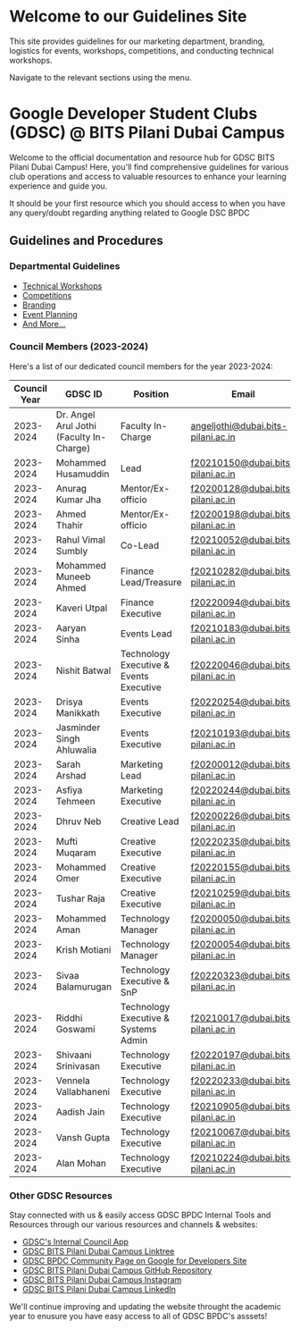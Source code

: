 # Welcome to our Guidelines Site

This site provides guidelines for our marketing department, branding, logistics for events, workshops, competitions, and conducting technical workshops.

Navigate to the relevant sections using the menu.

# Google Developer Student Clubs (GDSC) @ BITS Pilani Dubai Campus

Welcome to the official documentation and resource hub for GDSC BITS Pilani Dubai Campus! Here, you'll find comprehensive guidelines for various club operations and access to valuable resources to enhance your learning experience and guide you.

It should be your first resource which you should access to when you have any query/doubt regarding anything related to Google DSC BPDC

## Guidelines and Procedures

### Departmental Guidelines

- [Technical Workshops](https://sivaab.github.io/GDSC-SnP/workshops/)
- [Competitions](https://sivaab.github.io/GDSC-SnP/competitions/)
- [Branding](https://sivaab.github.io/GDSC-SnP/branding/)
- [Event Planning](https://sivaab.github.io/GDSC-SnP/events/)
- [And More...](#)

### Council Members (2023-2024)

Here's a list of our dedicated council members for the year 2023-2024:

| Council Year | GDSC ID                               | Position                                   | Email                                |
|--------------|---------------------------------------|--------------------------------------------|--------------------------------------|
| 2023-2024    | Dr. Angel Arul Jothi (Faculty In-Charge) | Faculty In-Charge                       | angeljothi@dubai.bits-pilani.ac.in   |
| 2023-2024    | Mohammed Husamuddin                   | Lead                                       | f20210150@dubai.bits-pilani.ac.in    |
| 2023-2024    | Anurag Kumar Jha                      | Mentor/Ex-officio                          | f20200128@dubai.bits-pilani.ac.in    |
| 2023-2024    | Ahmed Thahir                          | Mentor/Ex-officio                          | f20200198@dubai.bits-pilani.ac.in    |
| 2023-2024    | Rahul Vimal Sumbly                    | Co-Lead                                    | f20210052@dubai.bits-pilani.ac.in    |
| 2023-2024    | Mohammed Muneeb Ahmed                 | Finance Lead/Treasure                      | f20210282@dubai.bits-pilani.ac.in    |
| 2023-2024    | Kaveri Utpal                          | Finance Executive                          | f20220094@dubai.bits-pilani.ac.in    |
| 2023-2024    | Aaryan Sinha                          | Events Lead                                | f20210183@dubai.bits-pilani.ac.in    |
| 2023-2024    | Nishit Batwal                         | Technology Executive & Events Executive    | f20220046@dubai.bits-pilani.ac.in    |
| 2023-2024    | Drisya Manikkath                      | Events Executive                           | f20220254@dubai.bits-pilani.ac.in    |
| 2023-2024    | Jasminder Singh Ahluwalia             | Events Executive                           | f20210193@dubai.bits-pilani.ac.in    |
| 2023-2024    | Sarah Arshad                          | Marketing Lead                             | f20200012@dubai.bits-pilani.ac.in    |
| 2023-2024    | Asfiya Tehmeen                        | Marketing Executive                        | f20220244@dubai.bits-pilani.ac.in    |
| 2023-2024    | Dhruv Neb                             | Creative Lead                              | f20200226@dubai.bits-pilani.ac.in    |
| 2023-2024    | Mufti Muqaram                         | Creative Executive                         | f20220235@dubai.bits-pilani.ac.in    |
| 2023-2024    | Mohammed Omer                         | Creative Executive                         | f20220155@dubai.bits-pilani.ac.in    |
| 2023-2024    | Tushar Raja                           | Creative Executive                         | f20210259@dubai.bits-pilani.ac.in    |
| 2023-2024    | Mohammed Aman                         | Technology Manager                         | f20200050@dubai.bits-pilani.ac.in    |
| 2023-2024    | Krish Motiani                         | Technology Manager                         | f20200054@dubai.bits-pilani.ac.in    |
| 2023-2024    | Sivaa Balamurugan                     | Technology Executive & SnP                 | f20220323@dubai.bits-pilani.ac.in    |
| 2023-2024    | Riddhi Goswami                        | Technology Executive & Systems Admin       | f20210017@dubai.bits-pilani.ac.in    |
| 2023-2024    | Shivaani Srinivasan                   | Technology Executive                       | f20220197@dubai.bits-pilani.ac.in    |
| 2023-2024    | Vennela Vallabhaneni                  | Technology Executive                       | f20220233@dubai.bits-pilani.ac.in    |
| 2023-2024    | Aadish Jain                           | Technology Executive                       | f20210905@dubai.bits-pilani.ac.in    |
| 2023-2024    | Vansh Gupta                           | Technology Executive                       | f20210067@dubai.bits-pilani.ac.in    |
| 2023-2024    | Alan Mohan                            | Technology Executive                       | f20210224@dubai.bits-pilani.ac.in    |

### Other GDSC Resources

Stay connected with us & easily access GDSC BPDC Internal Tools and Resources through our various resources and channels & websites:
- [GDSC's Internal Council App](https://gdscbpdc.streamlit.app/)
- [GDSC BITS Pilani Dubai Campus Linktree](https://linktr.ee/gdsc_bpdc?utm_source=linktree_profile_share&ltsid=0cec78d8-cf20-4f72-87ce-55eb18c6e328)
- [GDSC BPDC Community Page on Google for Developers Site](https://gdsc.community.dev/bits-pilani-dubai/)
- [GDSC BITS Pilani Dubai Campus GitHub Repository](https://github.com/GDSC-BPDC)
- [GDSC BITS Pilani Dubai Campus Instagram](https://www.instagram.com/gdsc_bpdc/)
- [GDSC BITS Pilani Dubai Campus LinkedIn](https://www.linkedin.com/company/google-developer-student-club-bits-dubai/?viewAsMember=true)

We'll continue improving and updating the website throught the academic year to enusure you have easy access to all of GDSC BPDC's asssets!
